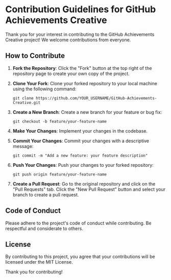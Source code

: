 # Contribution Guidelines for GitHub Achievements Creative

Thank you for your interest in contributing to the GitHub Achievements Creative project! We welcome contributions from everyone.

## How to Contribute

1. **Fork the Repository**: Click the "Fork" button at the top right of the repository page to create your own copy of the project.

2. **Clone Your Fork**: Clone your forked repository to your local machine using the following command:
   ```
   git clone https://github.com/YOUR_USERNAME/GitHub-Achievements-Creative.git
   ```

3. **Create a New Branch**: Create a new branch for your feature or bug fix:
   ```
   git checkout -b feature/your-feature-name
   ```

4. **Make Your Changes**: Implement your changes in the codebase.

5. **Commit Your Changes**: Commit your changes with a descriptive message:
   ```
   git commit -m "Add a new feature: your feature description"
   ```

6. **Push Your Changes**: Push your changes to your forked repository:
   ```
   git push origin feature/your-feature-name
   ```

7. **Create a Pull Request**: Go to the original repository and click on the "Pull Requests" tab. Click the "New Pull Request" button and select your branch to create a pull request.

## Code of Conduct
Please adhere to the project's code of conduct while contributing. Be respectful and considerate to others.

## License
By contributing to this project, you agree that your contributions will be licensed under the MIT License.

Thank you for contributing!

